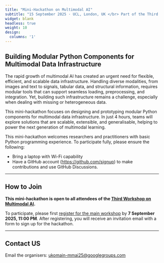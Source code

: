 ```yaml
---
title: "Mini-Hackathon on Multimodal AI"
subtitle: "15 September 2025 · UCL, London, UK </br> Part of the Third Workshop on Multimodal AI"
widget: blank
headless: true
weight: 10
design:
  columns: '1'
---
```


## Building Modular Python Components for Multimodal Data Infrastructure 

The rapid growth of multimodal AI has created an urgent need for flexible, efficient, and scalable data infrastructure. Handling diverse modalities, from images and text to signals, tabular data, and structural information, requires modular tools that can support seamless loading, preprocessing, and integration. Yet, building such infrastructure remains a challenge, especially when dealing with missing or heterogeneous data.

This mini-hackathon focuses on designing and prototyping modular Python components for multimodal data infrastructure. In just 4 hours, teams will explore solutions that are scalable, extensible, and generalisable, helping to power the next generation of multimodal learning.

This mini-hackathon welcomes researchers and practitioners with basic Python programming experience. To participate fully, please ensure the following:

- Bring a laptop with Wi-Fi capability
- Have a GitHub account  (https://github.com/signup) to make contributions and use GitHub Discussions.

---

## How to Join

**This mini-hackathon is open to all attendees of the [Third Workshop on Multimodal AI](https://multimodalai.github.io/multimodalai25/).**  

To participate, please first [register for the main workshop](https://onlineshop.shef.ac.uk/conferences-and-events/faculty-of-engineering/computer-science/third-workshop-on-multimodal-ai) by **7 September 2025, 11:00 PM**. After registering, you will receive an invitation email with a form to sign up for the hackathon.  

---

## Contact US

Email the organisers: ukomain-mmai25@googlegroups.com
